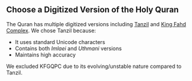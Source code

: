 ## Choose a Digitized Version of the Holy Quran  

The Quran has multiple digitized versions including [Tanzil](https://tanzil.net) and [King Fahd Complex](https://qurancomplex.gov.sa). We chose Tanzil because:  
* It uses standard Unicode characters  
* Contains both *Imlaei* and *Uthmani* versions  
* Maintains high accuracy  

We excluded KFGQPC due to its evolving/unstable nature compared to Tanzil.

